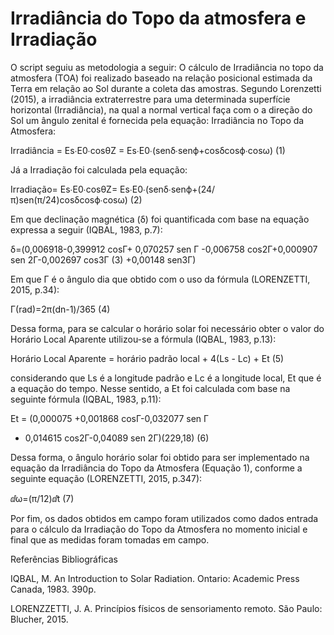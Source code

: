 # Irradiância do Topo da atmosfera e Irradiação

O script seguiu as metodologia a seguir:
O cálculo de Irradiância no topo da atmosfera (TOA) foi realizado baseado na relação posicional estimada da Terra em relação ao Sol durante a coleta das amostras. Segundo Lorenzetti (2015), a irradiância extraterrestre para uma determinada superfície horizontal (Irradiância), na qual a normal vertical faça com o a direção do Sol um ângulo zenital é fornecida pela equação:
Irradiância no Topo da Atmosfera: 

Irradiância = Es∙E0∙cosθZ = Es∙E0∙(senδ∙senϕ+cosδcosϕ∙cosω)	(1)

Já a Irradiação foi calculada pela equação:

Irradiação= Es∙E0∙cosθZ= Es∙E0∙(senδ∙senϕ+(24/π)sen(π/24)cosδcosϕ∙cosω)	(2)

Em que declinação magnética (δ) foi quantificada com base na equação expressa a seguir (IQBAL, 1983, p.7):

δ=(0,006918-0,399912 cos⁡Γ+ 0,070257 sen Γ
-0,006758 cos⁡2Γ+0,000907 sen 2Γ-0,002697 cos⁡3Γ       (3)
+0,00148 sen⁡3Γ)	                      

Em que Γ é o ângulo dia que obtido com o uso da fórmula (LORENZETTI, 2015, p.34):

Γ(rad)=2π(dn-1)/365	(4)

Dessa forma, para se calcular o horário solar foi necessário obter o valor do Horário Local Aparente utilizou-se a fórmula (IQBAL, 1983, p.13):

Horário Local Aparente = horário padrão local + 4(Ls - Lc) + Et	(5)

considerando que Ls é a longitude padrão e Lc é a longitude local, Et que é a equação do tempo. Nesse sentido, a Et foi calculada com base na seguinte fórmula (IQBAL, 1983, p.11):

Et = (0,000075 +0,001868 cos⁡Γ-0,032077 sen Γ 
- 0,014615 cos⁡2Γ-0,04089 sen 2Γ)(229,18)	(6)
 
Dessa forma, o ângulo horário solar foi obtido para ser implementado na equação da Irradiância do Topo da Atmosfera (Equação 1), conforme a seguinte equação (LORENZETTI, 2015, p.347):

ⅆω=(π/12)ⅆt	(7)

Por fim, os dados obtidos em campo foram utilizados como dados entrada para o cálculo da Irradiação do Topo da Atmosfera no momento inicial e final que as medidas foram tomadas em campo. 

Referências Bibliográficas

IQBAL, M. An Introduction to Solar Radiation. Ontario: Academic Press Canada, 1983. 390p. 

LORENZZETTI, J. A. Princípios físicos de sensoriamento remoto. São Paulo: Blucher, 2015.
